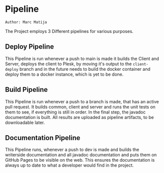 # Pipeline

`Author: Marc Matija`

The Project employs 3 Different pipelines for various purposes.

## Deploy Pipeline

This Pipeline is run whenever a push to main is made it builds the Client and Server, deploys the client to Plesk,
by moving it's output to the `client-deploy` branch and in the future needs to build the docker container and deploy
them to a docker instance, which is yet to be done.

## Build Pipeline

This Pipeline is run whenever a push to a branch is made, that has an active pull request. It builds common, client and
server and runs the unit tests on them to see, if everything is still in order. In the final step, the javadoc 
documentation is built. All results are uploaded as pipeline artifacts, to be downloadable later.

## Documentation Pipeline

This Pipeline runs, whenever a push to dev is made and builds the writerside documentation and all javadoc documentation
and puts them on GitHub Pages to be visible on the web. This ensures the documentation is always up to date to what a
developer would find in the project.